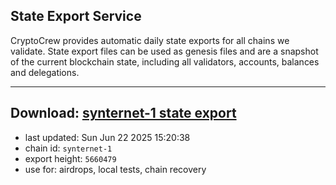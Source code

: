 ## State Export Service
CryptoCrew provides automatic daily state exports for all chains we validate. State export files can be used as genesis files and are a snapshot of the current blockchain state, including all validators, accounts, balances and delegations.

---
**Download: [synternet-1 state export](https://dl-eu2.ccvalidators.com/SERVICE/synternet/synternet-1_export_5660479.json)**
---

- last updated: Sun Jun 22 2025 15:20:38
- chain id: `synternet-1`
- export height: `5660479`
- use for: airdrops, local tests, chain recovery
